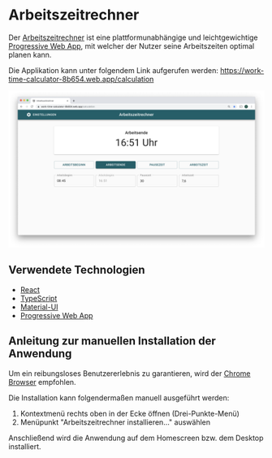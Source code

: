 # Arbeitszeitrechner
Der [Arbeitszeitrechner](https://work-time-calculator-8b654.web.app/calculation) 
ist eine plattformunabhängige und leichtgewichtige 
[Progressive Web App](https://developers.google.com/web/progressive-web-apps/), 
mit welcher der Nutzer seine Arbeitszeiten optimal planen kann.

Die Applikation kann unter folgendem Link aufgerufen werden:
https://work-time-calculator-8b654.web.app/calculation

![](/images/AZR-Desktop-Screenshot.png)

## Verwendete Technologien
- [React](https://reactjs.org/)
- [TypeScript](https://www.typescriptlang.org/)
- [Material-UI](https://material-ui.com/)
- [Progressive Web App](https://developers.google.com/web/progressive-web-apps/)

## Anleitung zur manuellen Installation der Anwendung
Um ein reibungsloses Benutzererlebnis zu garantieren, wird der 
[Chrome Browser](https://www.google.com/intl/de_de/chrome/) empfohlen.

Die Installation kann folgendermaßen manuell ausgeführt werden:
1. Kontextmenü rechts oben in der Ecke öffnen (Drei-Punkte-Menü)
2. Menüpunkt "Arbeitszeitrechner installieren..." auswählen

Anschließend wird die Anwendung auf dem Homescreen bzw. dem Desktop installiert.
